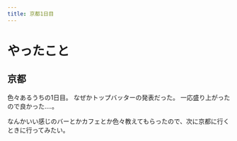 ```yaml
---
title: 京都1日目
---
```


# やったこと

## 京都

色々あるうちの1日目。
なぜかトップバッターの発表だった。
一応盛り上がったので良かった‥‥。

なんかいい感じのバーとかカフェとか色々教えてもらったので、次に京都に行くときに行ってみたい。
